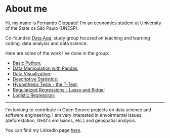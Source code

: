 # About me
Hi, my name is Fernando Gioppato! I'm an economics student at University of the State os São Paulo (UNESP).

Co-founded [Data.Aqa](https://github.com/Data-Aqa), study group focused on teaching and learning coding, data analysis and data science.

Here are some of the work I've done in the group:
 - [Basic Python](https://github.com/Data-Aqa/trilha-ciencia-de-dados/tree/main/python-basico);
 - [Data Manipulation with Pandas](https://github.com/Data-Aqa/trilha-ciencia-de-dados/tree/main/manipulacao);
 - [Data Visualization](https://github.com/Data-Aqa/trilha-ciencia-de-dados/tree/main/visualizacao);
 - [Descriptive Statistics](https://github.com/Data-Aqa/trilha-ciencia-de-dados/tree/main/estatistica/estatistica%20descritiva);
 - [Hyposthesis Tests - the T-Test](https://github.com/Data-Aqa/trilha-ciencia-de-dados/tree/main/estatistica/testes%20de%20hipotese/teste_t);
 - [Regularized Regressions - Lasso and Ridge](https://github.com/Data-Aqa/trilha-ciencia-de-dados/tree/main/machine%20learning/aprendizado%20supervisionado/metodos%20de%20regressao/regressoes%20regularizadas);
 - [Logistic Regression](https://github.com/Data-Aqa/trilha-ciencia-de-dados/tree/main/machine%20learning/aprendizado%20supervisionado/metodos%20de%20regressao/regressoes%20regularizadas);

---
I'm looking to contribute in Open Source projects on data science and software engineering. I am very interested in envoirmental issues (deforestation, GHG's emissions, etc.) and geospatial analysis.

You can find my Linkedin page [here](www.linkedin.com/in/fernando-gioppato).

<!---
feegioppato/feegioppato is a ✨ special ✨ repository because its `README.md` (this file) appears on your GitHub profile.
You can click the Preview link to take a look at your changes.
--->
